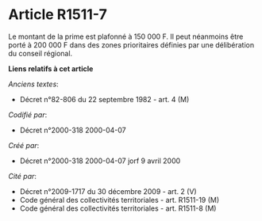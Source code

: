 # Article R1511-7

Le montant de la prime est plafonné à 150 000 F. Il peut néanmoins être porté à 200 000 F dans des zones prioritaires
définies par une délibération du conseil régional.

**Liens relatifs à cet article**

_Anciens textes_:

  - Décret n°82-806 du 22 septembre 1982 - art. 4 (M)

_Codifié par_:

  - Décret n°2000-318 2000-04-07

_Créé par_:

  - Décret n°2000-318 2000-04-07 jorf 9 avril 2000

_Cité par_:

  - Décret n°2009-1717 du 30 décembre 2009 - art. 2 (V)
  - Code général des collectivités territoriales - art. R1511-19 (M)
  - Code général des collectivités territoriales - art. R1511-8 (M)
